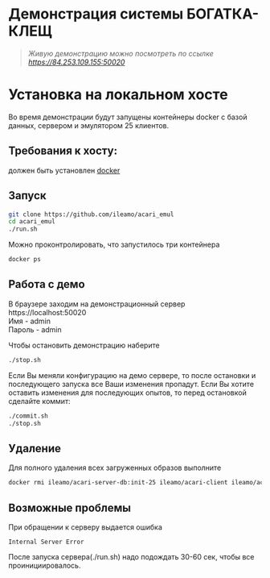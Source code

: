 # Демонстрация системы БОГАТКА-КЛЕЩ

> *Живую демонстрацию можно посмотреть по ссылке https://84.253.109.155:50020*

# Установка на локальном хосте

Во время демонстрации будут запущены контейнеры docker с базой данных, сервером и эмулятором 25 клиентов.

## Требования к хосту:
должен быть установлен [docker](https://docs.docker.com/install/#support)

## Запуск
```bash
git clone https://github.com/ileamo/acari_emul
cd acari_emul
./run.sh
```
Можно проконтролировать, что запустилось три контейнера
```bash
docker ps
```
## Работа с демо
В браузере заходим на демонстрационный сервер https://localhost:50020 \
Имя - admin\
Пароль - admin

Чтобы остановить демонстрацию наберите
```bash
./stop.sh
```

Если Вы меняли конфигурацию на демо сервере, то после остановки и последующего запуска все Ваши изменения пропадут. Если Вы хотите оставить изменения для последующих опытов, то перед остановкой сделайте коммит:
```bash
./commit.sh
./stop.sh
```

## Удаление
Для полного удаления всех загруженных образов выполните
```bash
docker rmi ileamo/acari-server-db:init-25 ileamo/acari-client ileamo/acari-server
```

## Возможные проблемы
При обращении к серверу выдается ошибка
```
Internal Server Error
```
После запуска сервера(./run.sh) надо подождать 30-60 сек, чтобы все проинициировалось.

